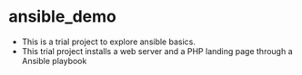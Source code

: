 # ansible_demo

* This is a trial project to explore ansible basics.
* This trial project installs a web server and a PHP landing page through a Ansible playbook
